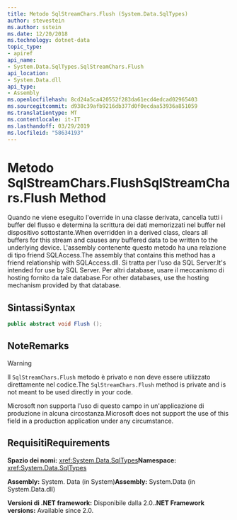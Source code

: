 ```yaml
---
title: Metodo SqlStreamChars.Flush (System.Data.SqlTypes)
author: stevestein
ms.author: sstein
ms.date: 12/20/2018
ms.technology: dotnet-data
topic_type:
- apiref
api_name:
- System.Data.SqlTypes.SqlStreamChars.Flush
api_location:
- System.Data.dll
api_type:
- Assembly
ms.openlocfilehash: 8cd24a5ca420552f283da61ecd4edcad02965403
ms.sourcegitcommit: d938c39afb9216db377d0f0ecdaa53936a851059
ms.translationtype: MT
ms.contentlocale: it-IT
ms.lasthandoff: 03/29/2019
ms.locfileid: "58634193"
---
```

# <a name="sqlstreamcharsflush-method"></a><span data-ttu-id="22583-102">Metodo SqlStreamChars.Flush</span><span class="sxs-lookup"><span data-stu-id="22583-102">SqlStreamChars.Flush Method</span></span>

<span data-ttu-id="22583-103">Quando ne viene eseguito l'override in una classe derivata, cancella tutti i buffer del flusso e determina la scrittura dei dati memorizzati nel buffer nel dispositivo sottostante.</span><span class="sxs-lookup"><span data-stu-id="22583-103">When overridden in a derived class, clears all buffers for this stream and causes any buffered data to be written to the underlying device.</span></span> <span data-ttu-id="22583-104">L'assembly contenente questo metodo ha una relazione di tipo friend SQLAccess.</span><span class="sxs-lookup"><span data-stu-id="22583-104">The assembly that contains this method has a friend relationship with SQLAccess.dll.</span></span> <span data-ttu-id="22583-105">Si tratta per l'uso da SQL Server.</span><span class="sxs-lookup"><span data-stu-id="22583-105">It's intended for use by SQL Server.</span></span> <span data-ttu-id="22583-106">Per altri database, usare il meccanismo di hosting fornito da tale database.</span><span class="sxs-lookup"><span data-stu-id="22583-106">For other databases, use the hosting mechanism provided by that database.</span></span>

## <a name="syntax"></a><span data-ttu-id="22583-107">Sintassi</span><span class="sxs-lookup"><span data-stu-id="22583-107">Syntax</span></span>

```csharp
public abstract void Flush ();
```

## <a name="remarks"></a><span data-ttu-id="22583-108">Note</span><span class="sxs-lookup"><span data-stu-id="22583-108">Remarks</span></span>

> [!WARNING]
> <span data-ttu-id="22583-109">Il `SqlStreamChars.Flush` metodo è privato e non deve essere utilizzato direttamente nel codice.</span><span class="sxs-lookup"><span data-stu-id="22583-109">The `SqlStreamChars.Flush` method is private and is not meant to be used directly in your code.</span></span>
>
> <span data-ttu-id="22583-110">Microsoft non supporta l'uso di questo campo in un'applicazione di produzione in alcuna circostanza.</span><span class="sxs-lookup"><span data-stu-id="22583-110">Microsoft does not support the use of this field in a production application under any circumstance.</span></span>

## <a name="requirements"></a><span data-ttu-id="22583-111">Requisiti</span><span class="sxs-lookup"><span data-stu-id="22583-111">Requirements</span></span>

<span data-ttu-id="22583-112">**Spazio dei nomi:** <xref:System.Data.SqlTypes></span><span class="sxs-lookup"><span data-stu-id="22583-112">**Namespace:** <xref:System.Data.SqlTypes></span></span>

<span data-ttu-id="22583-113">**Assembly:** System. Data (in System)</span><span class="sxs-lookup"><span data-stu-id="22583-113">**Assembly:** System.Data (in System.Data.dll)</span></span>

<span data-ttu-id="22583-114">**Versioni di .NET framework:** Disponibile dalla 2.0.</span><span class="sxs-lookup"><span data-stu-id="22583-114">**.NET Framework versions:** Available since 2.0.</span></span>